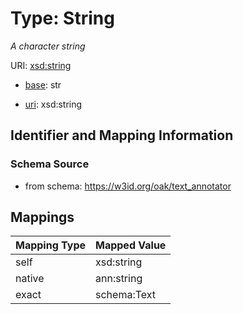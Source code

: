 # Type: String




_A character string_



URI: [xsd:string](http://www.w3.org/2001/XMLSchema#string)

* [base](https://w3id.org/linkml/base): str

* [uri](https://w3id.org/linkml/uri): xsd:string









## Identifier and Mapping Information







### Schema Source


* from schema: https://w3id.org/oak/text_annotator




## Mappings

| Mapping Type | Mapped Value |
| ---  | ---  |
| self | xsd:string |
| native | ann:string |
| exact | schema:Text |




